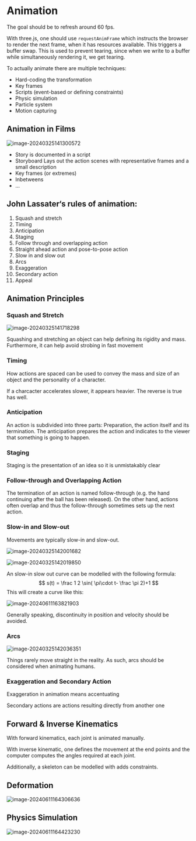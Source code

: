 # Animation

The goal should be to refresh around 60 fps.

With three.js, one should use `requestAnimFrame` which instructs the browser to render the next frame, when it has resources available. This triggers a buffer swap. This is used to prevent tearing, since when we write to a buffer while simultaneously rendering it, we get tearing.

To actually animate there are multiple techniques: 

* Hard-coding the transformation
* Key frames
* Scripts (event-based or defining constraints)
* Physic simulation
* Particle system
* Motion capturing

## Animation in Films

![image-20240325141300572](./res/Animation/image-20240325141300572.png)

* Story is documented in a script
* Storyboard
  Lays out the action scenes with representative frames and a small description
* Key frames (or extremes)
* Inbetweens
* ...

## John Lassater‘s rules of animation:

1. Squash and stretch
2. Timing
3. Anticipation
4. Staging
5. Follow through and overlapping action
6. Straight ahead action and pose-to-pose action
7. Slow in and slow out
8. Arcs
9. Exaggeration
10. Secondary action
11. Appeal

## Animation Principles

### Squash and Stretch

![image-20240325141718298](./res/Animation/image-20240325141718298.png)

Squashing and stretching an object can help defining its rigidity and mass. Furthermore, it can help avoid strobing in fast movement

### Timing

How actions are spaced can be used to convey the mass and size of an object and the personality of a character.

If a charcacter accelerates slower, it appears heavier. The reverse is true has well.

### Anticipation

An action is subdivided into three parts: Preparation, the action itself and its termination. The anticipation prepares the action and indicates to the viewer that something is going to happen.

### Staging

Staging is the presentation of an idea so it is unmistakably clear

### Follow-through and Overlapping Action

The termination of an action is named follow-through (e.g. the hand continuing after the ball has been released). On the other hand, actions often overlap and thus the follow-through sometimes sets up the next action.

### Slow-in and Slow-out

Movements are typically slow-in and slow-out.

![image-20240325142001682](./res/Animation/image-20240325142001682.png)

![image-20240325142019850](./res/Animation/image-20240325142019850.png)

An slow-in slow out curve can be modelled with the following formula:
$$
s(t) = \frac 1 2 \sin( \pi\cdot t- \frac \pi 2)+1
$$
This will create a curve like this:

![image-20240611163821903](./res/4_Animation/image-20240611163821903.png)

Generally speaking, discontinuity in position and velocity should be avoided.

### Arcs

![image-20240325142036351](./res/Animation/image-20240325142036351.png)

Things rarely move straight in the reality. As such, arcs should be considered when animating humans.

### Exaggeration and Secondary Action

Exaggeration in animation means accentuating

Secondary actions are actions resulting directly from another one

## Forward & Inverse Kinematics

With forward kinematics, each joint is animated manually.

With inverse kinematic, one defines the movement at the end points and the computer computes the angles required at each joint. 

Additionally, a skeleton can be modelled with adds constraints.

## Deformation

![image-20240611164306636](./res/4_Animation/image-20240611164306636.png)

## Physics Simulation

![image-20240611164423230](./res/4_Animation/image-20240611164423230.png)
